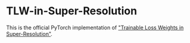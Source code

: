 # TLW-in-Super-Resolution
This is the official PyTorch implementation of ["Trainable Loss Weights in Super-Resolution"](https://arxiv.org/abs/2301.10575).
